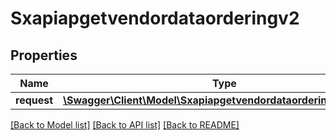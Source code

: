 # Sxapiapgetvendordataorderingv2

## Properties
Name | Type | Description | Notes
------------ | ------------- | ------------- | -------------
**request** | [**\Swagger\Client\Model\Sxapiapgetvendordataorderingv2Request**](Sxapiapgetvendordataorderingv2Request.md) |  | [optional] 

[[Back to Model list]](../README.md#documentation-for-models) [[Back to API list]](../README.md#documentation-for-api-endpoints) [[Back to README]](../README.md)


